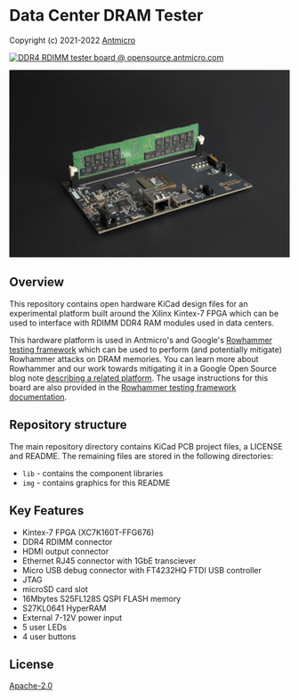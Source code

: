 # Data Center DRAM Tester

Copyright (c) 2021-2022 [Antmicro](https://antmicro.com)

[![DDR4 RDIMM tester board @ opensource.antmicro.com](https://img.shields.io/badge/View%20on-Antmicro%20Open%20Source%20Portal-332d37?style=flat-square)](https://opensource.antmicro.com/projects/data-center-dram-tester)

![DDR4 RDIMM tester board](img/data-center-dram-tester.png)

## Overview

This repository contains open hardware KiCad design files for an experimental platform built around the Xilinx Kintex-7 FPGA which can be used to interface with RDIMM DDR4 RAM modules used in data centers.

This hardware platform is used in Antmicro's and Google's [Rowhammer testing framework](https://github.com/antmicro/litex-rowhammer-tester) which can be used to perform (and potentially mitigate) Rowhammer attacks on DRAM memories. You can learn more about Rowhammer and our work towards mitigating it in a Google Open Source blog note [describing a related platform](https://opensource.googleblog.com/2021/11/Open%20source%20DDR%20controller%20framework%20for%20mitigating%20Rowhammer.html).
The usage instructions for this board are also provided in the [Rowhammer testing framework documentation](https://litex-rowhammer-tester.readthedocs.io/en/latest/). 

## Repository structure

The main repository directory contains KiCad PCB project files, a LICENSE and README.
The remaining files are stored in the following directories:

* `lib` - contains the component libraries
* `img` - contains graphics for this README

## Key Features

* Kintex-7 FPGA (XC7K160T-FFG676)
* DDR4 RDIMM connector
* HDMI output connector
* Ethernet RJ45 connector with 1GbE transciever
* Micro USB debug connector with FT4232HQ FTDI USB controller
* JTAG
* microSD card slot
* 16Mbytes S25FL128S QSPI FLASH memory
* S27KL0641 HyperRAM
* External 7-12V power input
* 5 user LEDs
* 4 user buttons

## License

[Apache-2.0](LICENSE)
